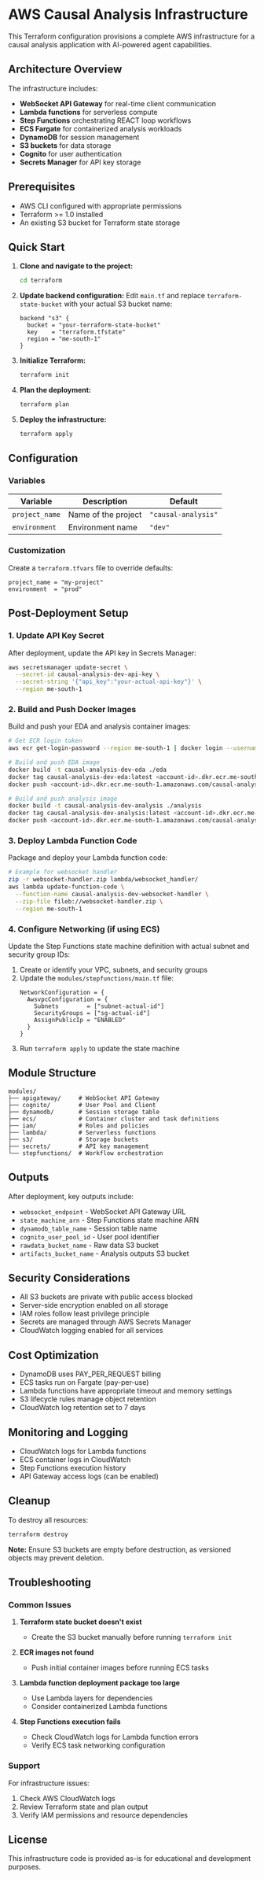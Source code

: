 # AWS Causal Analysis Infrastructure

This Terraform configuration provisions a complete AWS infrastructure for a causal analysis application with AI-powered agent capabilities.

## Architecture Overview

The infrastructure includes:

- **WebSocket API Gateway** for real-time client communication
- **Lambda functions** for serverless compute
- **Step Functions** orchestrating REACT loop workflows
- **ECS Fargate** for containerized analysis workloads
- **DynamoDB** for session management
- **S3 buckets** for data storage
- **Cognito** for user authentication
- **Secrets Manager** for API key storage

## Prerequisites

- AWS CLI configured with appropriate permissions
- Terraform >= 1.0 installed
- An existing S3 bucket for Terraform state storage

## Quick Start

1. **Clone and navigate to the project:**
   ```bash
   cd terraform
   ```

2. **Update backend configuration:**
   Edit `main.tf` and replace `terraform-state-bucket` with your actual S3 bucket name:
   ```hcl
   backend "s3" {
     bucket = "your-terraform-state-bucket"
     key    = "terraform.tfstate"
     region = "me-south-1"
   }
   ```

3. **Initialize Terraform:**
   ```bash
   terraform init
   ```

4. **Plan the deployment:**
   ```bash
   terraform plan
   ```

5. **Deploy the infrastructure:**
   ```bash
   terraform apply
   ```

## Configuration

### Variables

| Variable | Description | Default |
|----------|-------------|---------|
| `project_name` | Name of the project | `"causal-analysis"` |
| `environment` | Environment name | `"dev"` |

### Customization

Create a `terraform.tfvars` file to override defaults:
```hcl
project_name = "my-project"
environment  = "prod"
```

## Post-Deployment Setup

### 1. Update API Key Secret

After deployment, update the API key in Secrets Manager:

```bash
aws secretsmanager update-secret \
  --secret-id causal-analysis-dev-api-key \
  --secret-string '{"api_key":"your-actual-api-key"}' \
  --region me-south-1
```

### 2. Build and Push Docker Images

Build and push your EDA and analysis container images:

```bash
# Get ECR login token
aws ecr get-login-password --region me-south-1 | docker login --username AWS --password-stdin <account-id>.dkr.ecr.me-south-1.amazonaws.com

# Build and push EDA image
docker build -t causal-analysis-dev-eda ./eda
docker tag causal-analysis-dev-eda:latest <account-id>.dkr.ecr.me-south-1.amazonaws.com/causal-analysis-dev-eda:latest
docker push <account-id>.dkr.ecr.me-south-1.amazonaws.com/causal-analysis-dev-eda:latest

# Build and push analysis image
docker build -t causal-analysis-dev-analysis ./analysis
docker tag causal-analysis-dev-analysis:latest <account-id>.dkr.ecr.me-south-1.amazonaws.com/causal-analysis-dev-analysis:latest
docker push <account-id>.dkr.ecr.me-south-1.amazonaws.com/causal-analysis-dev-analysis:latest
```

### 3. Deploy Lambda Function Code

Package and deploy your Lambda function code:

```bash
# Example for websocket handler
zip -r websocket-handler.zip lambda/websocket_handler/
aws lambda update-function-code \
  --function-name causal-analysis-dev-websocket-handler \
  --zip-file fileb://websocket-handler.zip \
  --region me-south-1
```

### 4. Configure Networking (if using ECS)

Update the Step Functions state machine definition with actual subnet and security group IDs:

1. Create or identify your VPC, subnets, and security groups
2. Update the `modules/stepfunctions/main.tf` file:
   ```hcl
   NetworkConfiguration = {
     AwsvpcConfiguration = {
       Subnets        = ["subnet-actual-id"]
       SecurityGroups = ["sg-actual-id"]
       AssignPublicIp = "ENABLED"
     }
   }
   ```
3. Run `terraform apply` to update the state machine

## Module Structure

```
modules/
├── apigateway/     # WebSocket API Gateway
├── cognito/        # User Pool and Client
├── dynamodb/       # Session storage table
├── ecs/            # Container cluster and task definitions
├── iam/            # Roles and policies
├── lambda/         # Serverless functions
├── s3/             # Storage buckets
├── secrets/        # API key management
└── stepfunctions/  # Workflow orchestration
```

## Outputs

After deployment, key outputs include:

- `websocket_endpoint` - WebSocket API Gateway URL
- `state_machine_arn` - Step Functions state machine ARN
- `dynamodb_table_name` - Session table name
- `cognito_user_pool_id` - User pool identifier
- `rawdata_bucket_name` - Raw data S3 bucket
- `artifacts_bucket_name` - Analysis outputs S3 bucket

## Security Considerations

- All S3 buckets are private with public access blocked
- Server-side encryption enabled on all storage
- IAM roles follow least privilege principle
- Secrets are managed through AWS Secrets Manager
- CloudWatch logging enabled for all services

## Cost Optimization

- DynamoDB uses PAY_PER_REQUEST billing
- ECS tasks run on Fargate (pay-per-use)
- Lambda functions have appropriate timeout and memory settings
- S3 lifecycle rules manage object retention
- CloudWatch log retention set to 7 days

## Monitoring and Logging

- CloudWatch logs for Lambda functions
- ECS container logs in CloudWatch
- Step Functions execution history
- API Gateway access logs (can be enabled)

## Cleanup

To destroy all resources:

```bash
terraform destroy
```

**Note:** Ensure S3 buckets are empty before destruction, as versioned objects may prevent deletion.

## Troubleshooting

### Common Issues

1. **Terraform state bucket doesn't exist**
   - Create the S3 bucket manually before running `terraform init`

2. **ECR images not found**
   - Push initial container images before running ECS tasks

3. **Lambda function deployment package too large**
   - Use Lambda layers for dependencies
   - Consider containerized Lambda functions

4. **Step Functions execution fails**
   - Check CloudWatch logs for Lambda function errors
   - Verify ECS task networking configuration

### Support

For infrastructure issues:
1. Check AWS CloudWatch logs
2. Review Terraform state and plan output
3. Verify IAM permissions and resource dependencies

## License

This infrastructure code is provided as-is for educational and development purposes.